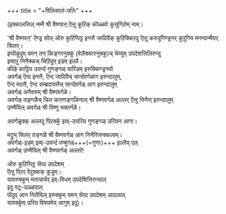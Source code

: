 +++
title = "+विल्लिवलं-यतिः"
+++

(इक्कालत्तिल् नम्मै श्री वैष्णवऩ् ऎऩ्ऱु कूऱिक् कॊळ्ळवे कूसुगिऱोम् नाम्।  

'श्री वैष्णवऩ्' ऎण्ड्र सॊल् ऒरु कुऱिप्पिट्ट इनत्तै जादियैक् कुऱिक्किऱदु ऎऩ्ऱु करुदुगिण्ड्रनर् कुऱुगिय मनप्पान्मैयर् सिलर्।  
इप्पॊऴुदुम् यमन् तन् किङ्गरनुक्कु (वेलैक्कारनुक्कु)च् चॆय्युम् उपदेशत्तिलिरुन्दु  
इव्वाऱु निनैक्कच् चिऱिदुम् इडम् इल्लै।  
कीऴे काट्टिय उयर्न्द गुणङ्गळ् यारिडम् इरुक्किण्ड्रनवो  
अवर्गळ् ऎन्द इनत्तै, ऎन्द जादियैच् चार्न्दवर्गळाग इरुन्दालुम्,  
ऎन्द मदत्तै, ऎन्द सम्ब्रदायत्तैच् सार्न्दवर्गळ् आग इरुन्दालुम्  
अवर्गळ् अनैवरुम् श्री वैष्णवर्गळे।  
अवर्गळ् तङ्गळैच् चिल कारणङ्गळिनाल् श्री वैष्णवर्गळ् अल्लर् ऎऩ्ऱु निनैत्त् इरुन्दालुम्  
उण्मैयिल् अवर्गळ् श्री विष्णु भक्तर्गळे।  

अवर्गळुक्क् अल्लदु पिऱर्क्कु इव्व्-उयरिय गुणङ्गळ् उरियन आगा। 

मट्रुम् सिलर् तङ्गळै श्री वैष्णवर्गळ् आग निनैत्तिरुक्कलाम्।  
अवर्गळ्-इडम् इव्व्-उयर्न्द पण्बुगळ्+++(=गुणाः)+++ इल्लैय् एल्  
अवर्गळ् उण्मैयिल् श्री वैष्णवर्गळ् अल्लरे!  

ऒरु कुऱिप्पिट्ट सॆय्द उपदेशम्  
ऎऩ्ऱु पिऱर् वॆऱुक्कक् कूडुम्।  
यावरुक्कुम् मताचार्यर् इव्-विधम् उपदेशित्तिरुन्दाल्  
इदु पट्र्-उळ्ळदाल्  
पॊदुव् आन निलैयिल् इरुक्कुम् यमन् सॆय्द उपदेशम् आदलाल्  
यावर्क्कुम् उरिय विषयमेय् आगुम् इदु)।